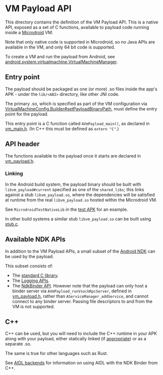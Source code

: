 # VM Payload API

This directory contains the definition of the VM Payload API. This is a native
API, exposed as a set of C functions, available to payload code running inside a
[Microdroid](../microdroid/README.md) VM.

Note that only native code is supported in Microdroid, so no Java APIs are
available in the VM, and only 64 bit code is supported.

To create a VM and run the payload from Android, see
[android.system.virtualmachine.VirtualMachineManager](../javalib/src/android/system/virtualmachine/VirtualMachineManager.java).

## Entry point

The payload should be packaged as one (or more) .so files inside the app's APK -
under the `lib/<ABI>` directory, like other JNI code.

The primary .so, which is specified as part of the VM configuration via
[VirtualMachineConfig.Builder#setPayloadBinaryPath](../javalib/src/android/system/virtualmachine/VirtualMachineConfig.java),
must define the entry point for the payload.

This entry point is a C function called `AVmPayload_main()`, as declared in
[vm_main.h](include/vm_main.h). (In C++ this must be defined as `extern "C"`.)

## API header

The functions available to the payload once it starts are declared in
[vm_payload.h](include/vm_payload.h).

### Linking

In the Android build system, the payload binary should be built with
`libvm_payload#current` specified as one of the `shared_libs`; this links
against a stub `libvm_payload.so`, where the dependencies will be satisfied at
runtime from the real `libvm_payload.so` hosted within the Microdroid VM.

See `MicrodroidTestNativeLib` in the [test APK](../tests/testapk/Android.bp) for
an example.

In other build systems a similar stub `libvm_payload.so` can be built using
[stub.c](stub/stub.c).

## Available NDK APIs

In addition to the VM Payload APIs, a small subset of the [Android
NDK](https://developer.android.com/ndk) can be used by the payload.

This subset consists of:
- The [standard C library](https://developer.android.com/ndk/guides/stable_apis#c_library).
- The [Logging APIs](https://developer.android.com/ndk/guides/stable_apis#logging).
- The [NdkBinder
  API](https://developer.android.com/ndk/reference/group/ndk-binder). However
  note that the payload can only host a binder server via
  `AVmPayload_runVsockRpcServer`, defined in
  [vm_payload.h](include/vm_payload.h), rather than
  `AServiceManager_addService`, and cannot connect to any binder server. Passing
  file descriptors to and from the VM is not supported.

## C++

C++ can be used, but you will need to include the C++ runtime in your APK along
with your payload, either statically linked (if
[appropriate](https://developer.android.com/ndk/guides/cpp-support#sr)) or as a
separate .so.

The same is true for other languages such as Rust.

See [AIDL
backends](https://source.android.com/docs/core/architecture/aidl/aidl-backends)
for information on using AIDL with the NDK Binder from C++.
